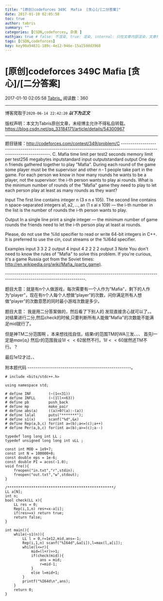 ```yaml
---
title: "[原创]codeforces 349C  Mafia  [贪心]/[二分答案]"
date: 2017-01-10 02:05:58
toc: true
author: tabris
summary: ""
categories: [CSDN,codeforces, 杂类 ]
mathjax: true # false: 不渲染, true: 渲染, internal: 只在文章内部渲染，文章列表中不渲染
tags: [CSDN,codeforces]
key: key90a94831-189c-4e12-946e-15a15ddd3968
---
```


# [原创]codeforces 349C  Mafia  [贪心]/[二分答案]

2017-01-10 02:05:58  [Tabris_](https://me.csdn.net/qq_33184171) 阅读数：360

---

博客爬取于`2020-06-14 22:42:20`
***以下为正文***

版权声明：本文为Tabris原创文章，未经博主允许不得私自转载。
https://blog.csdn.net/qq_33184171/article/details/54300967

<!-- more -->

---

题目链接：http://codeforces.com/contest/349/problem/C
-----------------------------------------------------------------------------------------------------------------------.
C. Mafia
time limit per test2 seconds
memory limit per test256 megabytes
inputstandard input
outputstandard output
One day n friends gathered together to play "Mafia". During each round of the game some player must be the supervisor and other n - 1 people take part in the game. For each person we know in how many rounds he wants to be a player, not the supervisor: the i-th person wants to play ai rounds. What is the minimum number of rounds of the "Mafia" game they need to play to let each person play at least as many rounds as they want?

Input
The first line contains integer n (3 ≤ n ≤ 105). The second line contains n space-separated integers a1, a2, ..., an (1 ≤ ai ≤ 109) — the i-th number in the list is the number of rounds the i-th person wants to play.

Output
In a single line print a single integer — the minimum number of game rounds the friends need to let the i-th person play at least ai rounds.

Please, do not use the %lld specifier to read or write 64-bit integers in С++. It is preferred to use the cin, cout streams or the %I64d specifier.

Examples
input
3
3 2 2
output
4
input
4
2 2 2 2
output
3
Note
You don't need to know the rules of "Mafia" to solve this problem. If you're curious, it's a game Russia got from the Soviet times: http://en.wikipedia.org/wiki/Mafia_(party_game).


-----------------------------------------------------------------------------------------------------------------------.

题目大意：就是有n个人做游戏，每次需要有一个人作为"Mafia"，剩下的人作为“player”，现在有n个人每个人想做“player”的次数，问你满足所有人想做“player”的次数意愿的同时最小游戏次数是多少。


题目大意：
我是用二分答案做的，然后看了下别人的 发现直接贪心就可以了。。
对结果进行二分,然后check的时候,只要判断所有人能做"Mafia"的次数能不能满足mid就行了。


但是神TM二分范围啊  ，本来想找找自信，结果r的范围TM的WA三发、、、
首先l一定是$max\{a_i\}$
然后r的范围我设$1ll<<62$居然不行。$1ll<<60$居然还TM不行。？

最后1e12才过、、


附本题代码
-----------------------------------------------------。
```
# include <bits/stdc++.h>

using namespace std;

# define INF        (~(1<<31))
# define INFLL      (~(1ll<<63))
# define pb         push_back
# define mp         make_pair
# define abs(a)     ((a)>0?(a):-(a))
# define lalal      puts("*******");
# define s1(x)      scanf("%d",&x)
# define Rep(a,b,c) for(int a=(b);a<=(c);a++)
# define Per(a,b,c) for(int a=(b);a>=(c);a--)

typedef long long int LL ;
typedef unsigned long long int uLL ;

const int MOD = 1e9+7;
const int N = 100000+8;
const double eps = 1e-6;
const double PI = acos(-1.0);
void fre(){
    freopen("in.txt","r",stdin);
    freopen("out.txt","w",stdout);
}

/*************************************************/
LL a[N];
int n;
bool check(LL x){
    LL res = 0;
    Rep(i,1,n) res+=x-a[i];
    if(res>=x) return true;
    return false;
}

int main(){
    while(~s1(n)){
        LL l = 0,r=1e12,mid,ans=-1;
        Rep(i,1,n) scanf("%I64d",&a[i]),l=max(l,a[i]);
        while(l<=r){
            mid=(l+r)>>1;
            if(check(mid)){
                ans = mid;
                r=mid-1;
            }
            else l=mid+1;
        }
        printf("%I64d\n",ans);
    }
    return 0;
}

```

